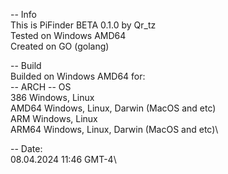 -- Info\
This is PiFinder BETA 0.1.0 by Qr_tz\
Tested on Windows AMD64\
Created on GO (golang)

-- Build\
Builded on Windows AMD64 for:\
-- ARCH -- OS\
386        Windows, Linux\
AMD64      Windows, Linux, Darwin (MacOS and etc)\
ARM        Windows, Linux\
ARM64      Windows, Linux, Darwin (MacOS and etc)\

-- Date:\
08.04.2024 11:46 GMT-4\
